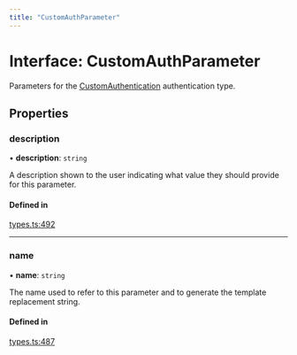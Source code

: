 ```yaml
---
title: "CustomAuthParameter"
---
```

# Interface: CustomAuthParameter

Parameters for the [CustomAuthentication](CustomAuthentication.md) authentication type.

## Properties

### description

• **description**: `string`

A description shown to the user indicating what value they should provide for this parameter.

#### Defined in

[types.ts:492](https://github.com/coda/packs-sdk/blob/main/types.ts#L492)

___

### name

• **name**: `string`

The name used to refer to this parameter and to generate the template replacement string.

#### Defined in

[types.ts:487](https://github.com/coda/packs-sdk/blob/main/types.ts#L487)

